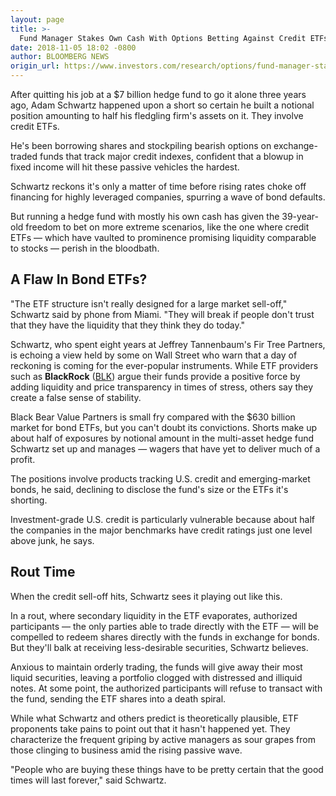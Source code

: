 ```yaml
---
layout: page
title: >-
  Fund Manager Stakes Own Cash With Options Betting Against Credit ETFs
date: 2018-11-05 18:02 -0800
author: BLOOMBERG NEWS
origin_url: https://www.investors.com/research/options/fund-manager-stakes-own-cash-with-options-betting-against-credit-etfs/
---
```






After quitting his job at a $7 billion hedge fund to go it alone three years ago, Adam Schwartz happened upon a short so certain he built a notional position amounting to half his fledgling firm's assets on it. They involve credit ETFs.




He's been borrowing shares and stockpiling bearish options on exchange-traded funds that track major credit indexes, confident that a blowup in fixed income will hit these passive vehicles the hardest.


Schwartz reckons it's only a matter of time before rising rates choke off financing for highly leveraged companies, spurring a wave of bond defaults.


But running a hedge fund with mostly his own cash has given the 39-year-old freedom to bet on more extreme scenarios, like the one where credit ETFs — which have vaulted to prominence promising liquidity comparable to stocks — perish in the bloodbath.


A Flaw In Bond ETFs?
--------------------


"The ETF structure isn't really designed for a large market sell-off," Schwartz said by phone from Miami. "They will break if people don't trust that they have the liquidity that they think they do today."


Schwartz, who spent eight years at Jeffrey Tannenbaum's Fir Tree Partners, is echoing a view held by some on Wall Street who warn that a day of reckoning is coming for the ever-popular instruments. While ETF providers such as **BlackRock** ([BLK](https://research.investors.com/quote.aspx?symbol=BLK)) argue their funds provide a positive force by adding liquidity and price transparency in times of stress, others say they create a false sense of stability.


Black Bear Value Partners is small fry compared with the $630 billion market for bond ETFs, but you can't doubt its convictions. Shorts make up about half of exposures by notional amount in the multi-asset hedge fund Schwartz set up and manages — wagers that have yet to deliver much of a profit.


The positions involve products tracking U.S. credit and emerging-market bonds, he said, declining to disclose the fund's size or the ETFs it's shorting.


Investment-grade U.S. credit is particularly vulnerable because about half the companies in the major benchmarks have credit ratings just one level above junk, he says.


Rout Time
---------


When the credit sell-off hits, Schwartz sees it playing out like this.


In a rout, where secondary liquidity in the ETF evaporates, authorized participants — the only parties able to trade directly with the ETF — will be compelled to redeem shares directly with the funds in exchange for bonds. But they'll balk at receiving less-desirable securities, Schwartz believes.


Anxious to maintain orderly trading, the funds will give away their most liquid securities, leaving a portfolio clogged with distressed and illiquid notes. At some point, the authorized participants will refuse to transact with the fund, sending the ETF shares into a death spiral.


While what Schwartz and others predict is theoretically plausible, ETF proponents take pains to point out that it hasn't happened yet. They characterize the frequent griping by active managers as sour grapes from those clinging to business amid the rising passive wave.


"People who are buying these things have to be pretty certain that the good times will last forever," said Schwartz.





